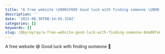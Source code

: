 ```yaml
---
title: "A free website \U0001F605 Good luck with finding someone \U0001F64F"
description: ''
date: '2022-08-30T08:14:05.326Z'
categories: []
keywords: []
slug: /@byrayray/a-free-website-good-luck-with-finding-someone-8da00fa8f3a2
---
```


A free website 😅 Good luck with finding someone 🙏
